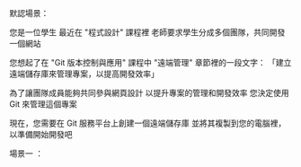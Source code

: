 默認場景：

您是一位學生
最近在 "程式設計" 課程裡
老師要求學生分成多個團隊，共同開發一個網站

您想起了在 "Git 版本控制與應用" 課程中
"遠端管理" 章節裡的一段文字：
「建立遠端儲存庫來管理專案，以提高開發效率」

為了讓團隊成員能夠共同參與網頁設計
以提升專案的管理和開發效率
您決定使用 Git 來管理這個專案

現在，您需要在 Git 服務平台上創建一個遠端儲存庫
並將其複製到您的電腦裡，以準備開始開發吧



場景一 ：

